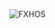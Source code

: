 <div align="justify">
<picture>
    <source media="(prefers-color-scheme: dark)" srcset="https://i.ibb.co/P719HCw/output-gif.gif">
    <source media="(prefers-color-scheme: light)" srcset="https://i.ibb.co/P719HCw/output-gif.gif">
    <img alt="FXHOS" src="https://i.ibb.co/P719HCw/output-gif.gif">
</picture>
</div>
